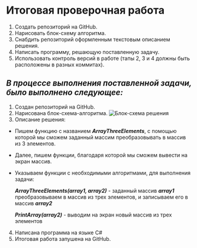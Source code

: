 # **Итоговая проверочная работа**
1. Создать репозиторий на GitHub.
2. Нарисовать блок-схему алгоритма.
3. Снабдить репозиторий оформленным текстовым описанием решения.
4. Написать программу, решающую поставленную задачу.
5. Использовать контроль версий в работе (тапы 2, 3 и 4 должны быть расположены в разных коммитах).

## *В процессе выполнения поставленной задачи, было выполнено следующее:*
1. Создан репозиторий на GitHub.
2. Нарисована блок-схема-алгоритма.
![Блок-схема решения](Final_Task.jpg)
3. Описание решения:
- Пишем функцию с названием ***ArrayThreeElements***, с помощью которой мы сможем заданный массим преобразовывать в массив из 3 элементов.
- Далее, пишем функции, благодаря которой мы сможем вывести на экран массив.
- Указываем функции с необходимыми алгоритмами, для выполнения задачи:

    ***ArrayThreeElements(array1, array2)*** - заданный массив ***array1*** преобразовываем в массив из трех элементов, и записываем его в массив ***array2***

    ***PrintArray(array2)*** - выводим на экран новый массив из трех элементов 

4. Написана программа на языке C#
5. Итоговая работа запушена на GitHub.



